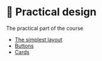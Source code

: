 # 📝 Practical design

The practical part of the course

* [The simplest layout](the-simplest-layout.md)
* [Buttons](buttons.md)
* [Cards](cards.md)
